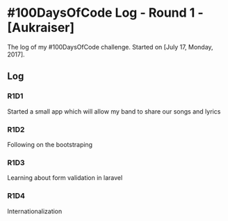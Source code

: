 # #100DaysOfCode Log - Round 1 - [Aukraiser]

The log of my #100DaysOfCode challenge. Started on [July 17, Monday, 2017].

## Log

### R1D1 
Started a small app which will allow my band to share our songs and lyrics

### R1D2
Following on the bootstraping

### R1D3
Learning about form validation in laravel

### R1D4
Internationalization
